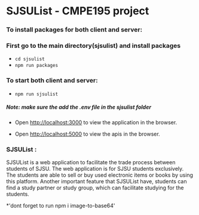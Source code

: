 # SJSUList - CMPE195 project<br>

### To install packages for both client and server: <br>
### First go to the main directory(sjsulist) and install packages <br>
* `cd sjsulist` 
* `npm run packages`

### To start both client and server: <br>
* `npm run sjsulist`

##### Note: make sure the add the .env file in the sjsulist folder

* Open [http://localhost:3000](http://localhost:3000) to view the application in the browser.


* Open [http://localhost:5000](http://localhost:5000) to view the apis in the browser.

### SJSUList : 
SJSUList is a web application to facilitate the trade process between students of SJSU. The web application is for SJSU students exclusively. The students are able to sell or buy used electronic items or books by using this platform. Another important feature that SJSUList have, students can find a study partner or study group, which can facilitate studying for the students.

*'dont forget to run npm i image-to-base64'
